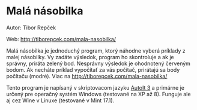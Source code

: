 # Malá násobilka

Autor: Tibor Repček

Web: http://tiborepcek.com/mala-nasobilka/

Malá násobilka je jednoduchý program, ktorý náhodne vyberá príklady z malej násobilky. Vy zadáte výsledok, program ho skontroluje a ak je správny, priráta zelený bod. Nesprávny výsledok je ohodnotený červeným bodom. Ak necháte príklad vypočítať za vás počítač, prirátajú sa body počítaču (modré). Viac na http://tiborepcek.com/mala-nasobilka/

Tento program je napísaný v skriptovacom jazyku [AutoIt 3](https://www.autoitscript.com/) a primárne je určený pre operačný systém Windows (testované na XP až 8). Funguje ale aj cez Wine v Linuxe (testované v Mint 17.1).
